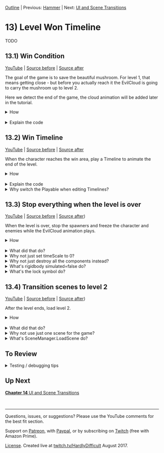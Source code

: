 [Outline](README.md) | Previous: [Hammer](C12.md) | Next: [UI and Scene Transitions](C14.md)

# 13) Level Won Timeline

TODO

## 13.1) Win Condition

[YouTube]() | [Source before](https://github.com/hardlydifficult/2DUnityTutorial/archive/12_4_ScreenShake.zip) | [Source after](https://github.com/hardlydifficult/2DUnityTutorial/archive/13_1_LevelWon.zip)

The goal of the game is to save the beautiful mushroom.  For level 1, that means getting close - but before you actually reach it the EvilCloud is going to carry the mushroom up to level 2.  

Here we detect the end of the game, the cloud animation will be added later in the tutorial.

<details><summary>How</summary>

**Create TouchMeToWin**:

 - Create script Code/Effects/**[TouchMeToWin](https://github.com/hardlydifficult/2DUnityTutorial/blob/13_1_LevelWon/Assets/Code/Effects/TouchMeToWin.cs)**:

```csharp
using UnityEngine;

public class TouchMeToWin : MonoBehaviour
{
  static int totalNumberActive;

  [SerializeField]
  Behaviour componentToEnableOnTouch;

  [SerializeField]
  LayerMask touchableLayers;
  
  protected void OnEnable()
  {
    totalNumberActive++;
  }

  protected void OnDisable()
  {
    totalNumberActive--;
  }

  protected void OnTriggerEnter2D(
    Collider2D collision)
  {
    if(enabled == false
      || touchableLayers.Includes(
        collision.gameObject.layer) == false)
    {
      return;
    }

    if(componentToEnableOnTouch != null)
    {
      componentToEnableOnTouch.enabled = true;
    }

    enabled = false;
    if(totalNumberActive == 0)
    {
      GameObject.FindObjectOfType<LevelController>().YouWin();
    }
  }
}
```

<br>**Design the win area**:

   - Create a Layer "CharacterOnly":
     - Configure the collision matrix to only support CharacterOnly <-> Character collisions.
 - Create an empty GameObject named "WinArea".
   - Layer: CharacterOnly
   - Add **TouchMeToWin**:
     - Touchable Layers: Character
   - Add a **BoxCollider2D**
     - Move the GameObject and size the collider so it covers the area that when entered will end the level.
     - Check Is Trigger.
   - Add a sprite to lure the character to the win area.  We are using Art/jumperpack_kenney/PNG/Environment/**mushroom_red**.
     - Order in Layer: -5
     - Make it a child of the WinArea. 

<img src="https://i.imgur.com/WuW9hPk.png" width=300px />

<br>**Test**:

 - When the Character reaches the win area, the message YouWin should appear in the Console window.

<hr></details><br>
<details><summary>Explain the code</summary>

'using' clauses at the top of a file brings APIs into scope. Used for:

 - UnityEngine.Behaviour
 - UnityEngine.Collider2D
 - UnityEngine.GameObject
 - UnityEngine.LayerMask
 - UnityEngine.MonoBehaviour
 - UnityEngine.SerializeFieldAttribute

```csharp
using UnityEngine;
```

We inherit from MonoBehaviour, which allows this script to be added as a component on a GameObject.

public is optional here. Used for consistency.

```csharp
public class TouchMeToWin : MonoBehaviour
{
```

This field is static, which means the data is shared across all instances of TouchMeToWin in the game.

This tracks how many are waiting to be touched before the level is won.

```csharp
  static int totalNumberActive;
```

This is a Unity-specific attribute that exposes a field in the Inspector, allowing you to configure it for the object.

```csharp
  [SerializeField]
```

This optionally holds a reference to a component which should be enabled when this was touched.  Set in the Inspector.

```csharp
  Behaviour componentToEnableOnTouch;
```

This defines which GameObjects to accept touches from by their layer.

```csharp
  [SerializeField]
  LayerMask touchableLayers;
```

OnEnable is a Unity event which is called each time the component is enabled.

protected is optional here.  Used for consistency.

```csharp
  protected void OnEnable()
  {
```

Here we add one to the total number of active touchable regions.

```csharp
    totalNumberActive++;
  }
```

OnDisabel is a Unity event which is called each time the component is disabled or the GameObject is destroyed.

protected is optional here.  Used for consistency.

```csharp
  protected void OnDisable()
  {
```

Here we subtract one from the total number of active touchable regions.

```csharp
    totalNumberActive--;
  }
```

OnTriggerEnter2D is a Unity event which is called when a collider from another GameObject first begins to overlap a collider on this GameObject.

The collision variable here represents the collider on the other GameObject.

```csharp
  protected void OnTriggerEnter2D(
    Collider2D collision)
  {
```

If this component has been disabled, or if the GameObject we hit is not part of the touchableLayers defined in the Inspector, then this script does nothing.

```csharp
    if(enabled == false
      || touchableLayers.Includes(
        collision.gameObject.layer) == false)
    {
      return;
    }
```

If a component to enable when this is touched was defined in the Inspector, enable it now.

```csharp
    if(componentToEnableOnTouch != null)
    {
      componentToEnableOnTouch.enabled = true;
    }
```

Here we disable this component to ensure that we do not run the logic in this method a second time.

This will also call OnDisable above, decrementing the totalNumberActive.

```csharp
    enabled = false;
```

Check if this touch was the last one in the scene required to win the level.

```csharp
    if(totalNumberActive == 0)
    {
```

Find the LevelController component in the scene and call its YouWin method.

```csharp
      GameObject.FindObjectOfType<LevelController>().YouWin();
    }
  }
}
```

<hr></details>


## 13.2) Win Timeline

[YouTube]() | [Source before](https://github.com/hardlydifficult/2DUnityTutorial/archive/13_1_LevelWon.zip) | [Source after](https://github.com/hardlydifficult/2DUnityTutorial/archive/13_2_WinTimeline.zip)

When the character reaches the win area, play a Timeline to animate the end of the level.

<details><summary>How</summary>

**Win animation**:

 - Create another animation for the EvilCloud to play when the player wins, Animations/**CloudLevel1Exit**.
   - FYI: you may not be able to record if the Timeline Editor window is open.
   - Select Animations/CloudLevel1Exit and disable Loop Time.

<br>**Win Timeline**:

 - Right click in Assets/Animations -> Create -> Timeline named **Level2Exit**.
   - Select the EvilCloud's sprite GameObject:
     - Playable: Level2Exit

<img src="https://i.imgur.com/Jsah6Ll.png" width=300px />

 - In the Timeline Editor window:
   - 'Add' an 'Animation Track'
      - Select the EvilCloud's child GameObject.
 - Right click in the timeline and 'Add Animation From Clip' 
   - Select CloudLevel1Exit.

<img src="https://i.imgur.com/xcR7HWr.gif" width=300px />

 - Select the box which appeared for the animation
   - Adjust the speed (hit play to preview).

<br>**Add the Mushroom**:

 - Select the mushroom GameObject and drag it into the timeline.
   - Select Activation Track.
   - Adjust the timeframe so that it starts at the beginning of the timeline and ends when you want the mushroom to disappear.
   - Select the track's row: 
     - Post-playback state: Inactive
 - Change the cloud's Playable back to Level1Entrance.

<br>**Update LevelController**:

 - Update **[LevelController](https://github.com/hardlydifficult/2DUnityTutorial/blob/13_2_WinTimeline/Assets/Code/Controllers/LevelController.cs)**:

<details><summary>Existing code</summary>

```csharp
using UnityEngine;
```

<hr></details>

```csharp
using UnityEngine.Playables; 
```

<details><summary>Existing code</summary>

```csharp
public class LevelController : MonoBehaviour
{
  [SerializeField]
  GameObject playerPrefab;

  protected bool isGameOver;
```

<hr></details>

```csharp
  [SerializeField]
  PlayableDirector director; 

  [SerializeField]
  PlayableAsset youWinPlayable; 
```

<details><summary>Existing code</summary>

```csharp
  [SerializeField]
  int levelNumber = 1; 

  protected void OnEnable()
  {
    GameController.instance.onLifeCounterChange
      += Instance_onLifeCounterChange;

    StartLevel();
  }
  
  protected void OnDisable()
  {
    GameController.instance.onLifeCounterChange
      -= Instance_onLifeCounterChange;
  }

  void Instance_onLifeCounterChange()
  {
    if(isGameOver)
    {
      return;
    }

    BroadcastEndOfLevel();
 
    if(GameController.instance.lifeCounter <= 0)
    {
      isGameOver = true;
      YouLose();
    }
    else
    {
      StartLevel();
    }
  }

  public void YouWin()
  {
    if(isGameOver == true)
    {
      return;
    }

    isGameOver = true;
```

<hr></details>

```csharp
    director.Play(youWinPlayable); 
```

<details><summary>Existing code</summary>

```csharp
    DisableComponentsOnEndOfLevel[] disableComponentList 
      = GameObject.FindObjectsOfType<DisableComponentsOnEndOfLevel>();  
    for(int i = 0; i < disableComponentList.Length; i++)
    {
      DisableComponentsOnEndOfLevel disableComponent = disableComponentList[i];
      disableComponent.OnEndOfLevel();
    }
  }

  void StartLevel()
  {
    Instantiate(playerPrefab);
  }

  void BroadcastEndOfLevel()
  {
    PlayerDeathMonoBehaviour[] gameObjectList 
      = GameObject.FindObjectsOfType<PlayerDeathMonoBehaviour>();
    for(int i = 0; i < gameObjectList.Length; i++)
    {
      PlayerDeathMonoBehaviour playerDeath = gameObjectList[i];
      playerDeath.OnPlayerDeath();
    }

  }

  void YouLose()
  {
    // TODO
    print("YouLose");
  }
}
```

<hr></details>

<br>**Configure LevelController**:

 - Select the LevelController GameObject:
   - Select the director 
   - YouWinPlayable: Level1Exit

<br>**Test**:

 - When you win, the exit animation should play out.
   - It may end with the Cloud popping back to its original position.
   - In the next couple sections we will stop entities from moving during the animation and transition to level 2.  

<hr></details><br>
<details><summary>Explain the code</summary>

'using' clauses at the top of a file brings APIs into scope. Used for:

 - UnityEngine.Playables.PlayableAsset
 - UnityEngine.Playables.PlayableDirector

```csharp
using UnityEngine.Playables; 
```

This holds a reference to the director which owns the playable selected below.  Set in the Inspector.

```csharp
  [SerializeField]
  PlayableDirector director; 
```

A reference to the playable timeline to use when the player wins.  Set in the Inspector.

```csharp
  [SerializeField]
  PlayableAsset youWinPlayable; 
```

Here we tell the Playable Director on the EvilCloud to start the Timeline created to play when you win.

```csharp
    director.Play(youWinPlayable); 
```

<hr></details>
<details><summary>Why switch the Playable when editing Timelines?</summary>

Unity 2017 is the first release of Timeline, it's still a work in progress.  

At the moment you cannot edit Timelines unless they are active in the scene.  You can only partially view the Timeline by selecting the file.  So anytime you want to modify the Level1Exit Timeline, you need to change the Playable Director and then when you are complete change it back.

On a related note, you can't edit an animation if the Timeline window is open.  When working with Animations and Timelines, it seems to work best if you only have one open at a time.

<hr></details>

## 13.3) Stop everything when the level is over

[YouTube]() | [Source before](https://github.com/hardlydifficult/2DUnityTutorial/archive/13_2_WinTimeline.zip) | [Source after]())

When the level is over, stop the spawners and freeze the character and enemies while the EvilCloud animation plays.

<details><summary>How</summary>

Create a script to disable certain mechanics:

 - Create script Components/Controllers/**DisableComponentsOnEndOfLevel**:

```csharp
using UnityEngine;

public class DisableComponentsOnEndOfLevel : MonoBehaviour
{
  [SerializeField]
  Component[] componentsToDisable;

  public void OnEndOfLevel()
  {
    for(int i = 0; i < componentsToDisable.Length; i++)
    {
      Component component = componentsToDisable[i];
      if(component is Rigidbody2D)
      {
        Rigidbody2D myBody = (Rigidbody2D)component;
        myBody.simulated = false;
      }
      else if(component is Behaviour)
      {
        Behaviour behaviour = (Behaviour)component;
        behaviour.enabled = false;
        if(behaviour is MonoBehaviour)
        {
          MonoBehaviour monoBehaviour = (MonoBehaviour)behaviour;
          monoBehaviour.StopAllCoroutines();
        }
      }
      else
      {
        Destroy(component);
      }
    }
  }
}
```

<br>Configure disabling for GameObjects:

 - Select the Character prefab.
   - Add **DisableComponentsOnEndOfLevel** and to the components list, add 3 items:
     - Its Rigidbody2D.
     - Its PlayerController.
     - The character's animator (which is on the child GameObject).  You can do this by:
       - Open a second Inspector by right click on the Inspector tab and select Add Tab -> Inspector.
       - With the Character's parent GameObject selected, hit the lock symbol in one of the Inspectors.
       - Select the character's child sprite, then drag the Animator from one Inspector into the other.

<img src="https://i.imgur.com/UOEJNyx.gif" width=500px />

 - Unlock the Inspector.
 - Select the HoverGuy prefab.
   - Add **DisableComponentsOnEndOfLevel**, and add its Rigidbody2D and Animator.
 - Select the SpikeBall prefab.
   - Add **DisableComponentsOnEndOfLevel** and add its Rigidbody2D.
 - For the EvilCloud and the Door:
   - Add **DisableComponentsOnEndOfLevel** and add its Spawner.

<br>Call scripts at the end of the level:

 - Update Components/Controllers/**LevelController**:

<details><summary>Existing code</summary>

```csharp
using UnityEngine;

public class LevelController : MonoBehaviour
{
  [SerializeField]
  GameObject playerPrefab;

  protected bool isGameOver;

  [SerializeField]
  int levelNumber = 1; 

  protected void OnEnable()
  {
    GameController.instance.onLifeCounterChange
      += Instance_onLifeCounterChange;

    StartLevel();
  }
  
  protected void OnDisable()
  {
    GameController.instance.onLifeCounterChange
      -= Instance_onLifeCounterChange;
  }

  void Instance_onLifeCounterChange()
  {
    if(isGameOver)
    {
      return;
    }

    BroadcastEndOfLevel();
 
    if(GameController.instance.lifeCounter <= 0)
    {
      isGameOver = true;
      YouLose();
    }
    else
    {
      StartLevel();
    }
  }

  public void YouWin()
  {
    if(isGameOver == true)
    { 
      return;
    }

    isGameOver = true;

    director.Play(TimelineEventPlayable);
```

<hr></details>

```csharp
    DisableComponentsOnEndOfLevel[] disableComponentList 
      = GameObject.FindObjectsOfType<DisableComponentsOnEndOfLevel>();  
    for(int i = 0; i < disableComponentList.Length; i++)
    {
      DisableComponentsOnEndOfLevel disableComponent = disableComponentList[i];
      disableComponent.OnEndOfLevel();
    }
```

<details><summary>Existing code</summary>

```csharp
  }

  void StartLevel()
  {
    Instantiate(playerPrefab);
  }

  void BroadcastEndOfLevel()
  {
    PlayerDeathMonoBehaviour[] gameObjectList 
      = GameObject.FindObjectsOfType<PlayerDeathMonoBehaviour>();
    for(int i = 0; i < gameObjectList.Length; i++)
    {
      PlayerDeathMonoBehaviour playerDeath = gameObjectList[i];
      playerDeath.OnPlayerDeath();
    }
  }

  void YouLose()
  {
    // TODO
  }
}
```

<hr></details>

<hr></details><br>
<details><summary>What did that do?</summary>

Create a script to disable certain mechanics:

This script exposes a public method to be called when the level ends.  It will disable a list of components, typically on the same GameObject or a child GameObject.

Depending on the type of component, our approach to 'disabling' differs.

<br>Configure disabling for GameObjects:

At the end of the level, the LevelController will call each DisableComponentsOnEndOfLevel component. This component then disables other components on the GameObject to make the game freeze during our end of level animation.

 - Entities disable their rigidbody to stop gravity and the animator to stop playback.
 - The Character also disables the PlayerController so that input does not cause the sprite to flip facing direction.
 - Spawners stop the spawn coroutine so no more enemies appear.

<br>Call scripts at the end of the level:

When the LevelController detects the win condition, it's updated to call each of the DisableComponentsOnEndOfLevel components in the scene.

<hr></details>
<details><summary>Why not just set timeScale to 0?</summary>

You could, but some things would need to change a bit.

We don't want everything to pause.  The EvilCloud animation needs to progress.  If you change the timeScale, you will need to modify the Animators to use Unscaled time -- otherwise the animations would not play until time resumed.

<hr></details>
<details><summary>Why not just destroy all the components instead?</summary>

Destroying a component is an option.  Once destroyed, that component stops but the rest of the GameObject is still in-tact.

Errors occur if we attempt to destroy the components mentioned above due to other components requiring the ones we removed.  If we wanted to switch to destroying components instead, we would need to be more selective in which components are included to avoid dependency issues.  Because of this, it's simpler to disable than destroy.

<hr></details>
<details><summary>What's rigidbody simulated=false do?</summary>

Setting simulated to false on the rigidbody effectively disables the component.  The rigidbody does not support an 'enabled' flag like scripts do - 'simulated' is their equivalent.

<hr></details>
<details><summary>What's the lock symbol do?</summary>

Many of the windows in Unity have a lock symbol in the top right.  Clicking this will freeze the selection for that window.  So if you select a GameObject you can freeze the Inspector, allowing you to continue navigating other files while still having that same GameObject's properties displayed in the Inspector.

This is handy for various things such as above where we want one GameObject to reference another GameObject's component.  Open two Inspectors, select the first GameObject and lock one of the Inspector windows... now you can select the other GameObject and you have one Inspector for each.

<hr></details>

## 13.4) Transition scenes to level 2

[YouTube]() | [Source before]() | [Source after]())

After the level ends, load level 2.

<details><summary>How</summary>

 - Add scene to build settings with menu File -> Build Settings.
   - Click "Add Open Scenes" to add the current scene (level 1).
 - Create a new scene with File -> New Scene.
   - Save it as Assets/Scenes/**Level2**.
   - Add level 2 to the Build Settings.
 - Double click Assets/Scenes/Level1 to return to that scene.


 - Create script Playables/**ChangeScenePlayable**:

```csharp
using UnityEngine;
using UnityEngine.Playables;
using UnityEngine.SceneManagement;
using UnityEngine.Timeline;

public class ChangeScenePlayable : BasicPlayableBehaviour
{
  [SerializeField]
  string sceneNameToLoad;

  public override void OnBehaviourPlay(
    Playable playable, 
    FrameData info)
  {
    base.OnBehaviourPlay(playable, info);

    SceneManager.LoadScene(sceneNameToLoad);
  }
}
```

 - Change the EvilCloud Director to Level1Exit and open the Timeline.
   - Drag the **ChangeScenePlayable** script into the Timeline.
   - Position it to start after the animation completes.  The size of the box does not matter.
 - Change the EvilCloud Director back to Level1Entrance.

<hr></details><br>
<details><summary>What did that do?</summary>

We have a separate scene to manage each level. By adding these to the build settings, we are informing Unity that these scenes should be included in the build -- allowing us to transition to one either by name or by index (their position in the build settings list).

ChangeScenePlayable allows us to define when to load the next scene in the Timeline directly.  This is handy as we are designing the end sequence so that we don't need to manage a countdown that aligns with our animations.

<hr></details>
<details><summary>Why not use just one scene for the game?</summary>

You could.  But I would not advise it.

Using multiple scenes, one for each level, makes it easy to customize the layout and behaviour for the level.  Technically this could all be achieved in a single scene but that could make level design confusing.

GameObjects which are shared between levels can use a prefab so that they have a common definition.  With a prefab, you can make a modification and have that change impact every instance.  You can also override a setting from a prefab for a specific use case, such as making enemies move faster in level 2.

<hr></details>
<details><summary>What's SceneManager.LoadScene do?</summary>

Calling LoadScene will Destroy every GameObject in the scene, except for any which are DontDestroyOnLoad like our GameController, and then loads the requested scene.

The scenes available to load are defined in Build Settings.  You must add scenes you want to load there.  Once in Build Settings you can load a scene by its filename, as we do here ('Level2'), or you can load by index (the order of the scene in build settings.)

<hr></details>
         
## To Review

<details><summary>Testing / debugging tips</summary>

 - TODO

</details>

## Up Next

[**Chapter 14** UI and Scene Transitions](C14.md)

<br><hr>

Questions, issues, or suggestions?  Please use the YouTube comments for the best fit section.

Support on [Patreon](https://www.patreon.com/HardlyDifficult), with [Paypal](https://u.muxy.io/tip/HardlyDifficult), or by subscribing on [Twitch](https://www.twitch.tv/HardlyDifficult/subscribe) (free with Amazon Prime).

[License](TODO). Created live at [twitch.tv/HardlyDifficult](https://www.twitch.tv/HardlyDifficult) August 2017.